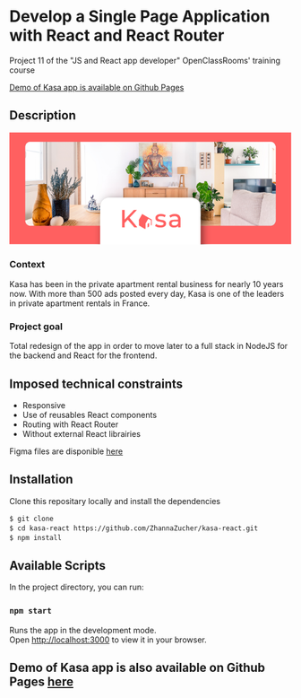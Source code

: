 # Develop a Single Page Application with React and React Router

Project 11 of the "JS and React app developer" OpenClassRooms' training course

[Demo of Kasa app is available on Github Pages](https://zhannazucher.github.io/kasa-react/)

## Description

![Kasa](kasa_banner.png)

### Context

Kasa has been in the private apartment rental business for nearly 10 years now. With more than 500 ads posted every day, Kasa is one of the leaders in private apartment rentals in France.

### Project goal

Total redesign of the app in order to move later to a full stack in NodeJS for the backend and React for the frontend.

## Imposed technical constraints

- Responsive
- Use of reusables React components
- Routing with React Router
- Without external React librairies

Figma files are disponible [here](https://www.figma.com/file/bAnXDNqRKCRRP8mY2gcb5p/UI-Design?node-id=4%3A1)

## Installation

Clone this repositary locally and install the dependencies

```sh
$ git clone
$ cd kasa-react https://github.com/ZhannaZucher/kasa-react.git
$ npm install
```

## Available Scripts

In the project directory, you can run:

### `npm start`

Runs the app in the development mode.\
Open [http://localhost:3000](http://localhost:3000) to view it in your browser.

## Demo of Kasa app is also available on Github Pages [here](https://zhannazucher.github.io/kasa-react/)

